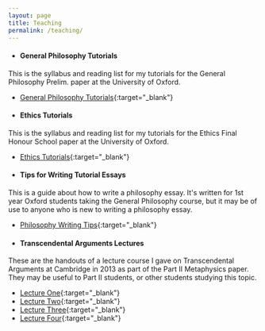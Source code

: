```yaml
---
layout: page
title: Teaching
permalink: /teaching/
---
```


* #### General Philosophy Tutorials

This is the syllabus and reading list for my tutorials for the General Philosophy Prelim. paper at the University of Oxford.

* [General Philosophy Tutorials](/pdfs/oxford-general-philosophy-tutorials.pdf){:target="_blank"}

* #### Ethics Tutorials

This is the syllabus and reading list for my tutorials for the Ethics Final Honour School paper at the University of Oxford.

* [Ethics Tutorials](/pdfs/oxford-ethics-tutorials.pdf){:target="_blank"}

* #### Tips for Writing Tutorial Essays

This is a guide about how to write a philosophy essay. It's written for 1st year Oxford students taking the General Philosophy course, but it may be of use to anyone who is new to writing a philosophy essay.

* [Philosophy Writing Tips](/pdfs/philosophy-writing-tips.pdf){:target="_blank"}

* #### Transcendental Arguments Lectures

These are the handouts of a lecture course I gave on Transcendental Arguments at Cambridge in 2013 as part of the Part II Metaphysics paper. They may be useful to Part II students, or other students studying this topic.

* [Lecture One](/pdfs/transcendental-arguments-lecture1.pdf){:target="_blank"}
* [Lecture Two](/pdfs/transcendental-arguments-lecture2.pdf){:target="_blank"}
* [Lecture Three](/pdfs/transcendental-arguments-lecture3.pdf){:target="_blank"}
* [Lecture Four](/pdfs/transcendental-arguments-lecture4.pdf){:target="_blank"}
